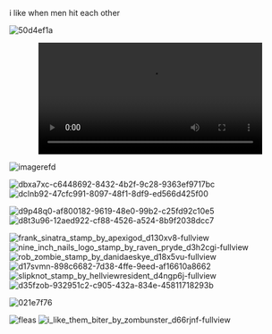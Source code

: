 i like when men hit each other

![50d4ef1a](https://github.com/user-attachments/assets/f034bcb5-f7ca-48f7-bf92-19feca9cedb6)

<div align="center">
<video src= https://github.com/user-attachments/assets/5ea9b873-6fee-4df7-8a99-576607f68a0e width="400" />
</div>

![imagerefd](https://github.com/user-attachments/assets/b0b8497a-1eb1-496d-b47a-91cfeb1c560f)


  ![dbxa7xc-c6448692-8432-4b2f-9c28-9363ef9717bc](https://github.com/user-attachments/assets/84546fbc-559b-4196-9a8d-4b080a8acd8c) ![dclnb92-47cfc991-8097-48f1-8df9-ed566d425f00](https://github.com/user-attachments/assets/ed74adba-358f-492c-a114-093409f9282e) 




![d9p48q0-af800182-9619-48e0-99b2-c25fd92c10e5](https://github.com/user-attachments/assets/a59e1691-d968-41a1-811f-95a96a73fbe6) ![d8t3u96-12aed922-cf88-4526-a524-8b9f2038dcc7](https://github.com/user-attachments/assets/f95e0d6c-f891-470e-b17f-911b6e2d6855) 



  
![frank_sinatra_stamp_by_apexigod_d130xv8-fullview](https://github.com/user-attachments/assets/37a02f22-2ef5-4b59-8756-ffd2ec3bd14e) ![nine_inch_nails_logo_stamp_by_raven_pryde_d3h2cgi-fullview](https://github.com/user-attachments/assets/9217cb27-4a1c-4ebc-9e16-99a2c3b1c5fe)
![rob_zombie_stamp_by_danidaeskye_d18x5vu-fullview](https://github.com/user-attachments/assets/913de91a-55ff-4bdf-99f7-3e913b784b76) ![d17svmn-898c6682-7d38-4ffe-9eed-af16610a8662](https://github.com/user-attachments/assets/fa239fce-1c73-42e4-8686-8ba1c1fb1861) ![slipknot_stamp_by_hellviewresident_d4ngp6j-fullview](https://github.com/user-attachments/assets/49da3ec0-2c38-4392-b89d-a7a941b40d27) ![d35fzob-932951c2-c905-432a-834e-45811718293b](https://github.com/user-attachments/assets/e9d9f183-dfd3-4480-9741-c9c2a578d4fe)


![021e7f76](https://github.com/user-attachments/assets/95a93ba4-9ee3-4d61-875d-9cbd94ef19a6) 

![fleas](https://github.com/user-attachments/assets/0c1f9da4-0f7b-4a66-89fe-a18d33afaba8) ![i_like_them_biter_by_zombunster_d66rjnf-fullview](https://github.com/user-attachments/assets/f41b4ecb-7ce0-46d3-bb3e-4c673256db24) 





